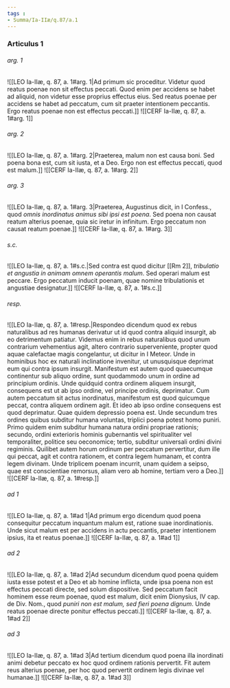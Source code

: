 ```yaml
---
tags : 
- Summa/Ia-IIæ/q.87/a.1
---
```


### Articulus 1

###### arg. 1
![[LEO Ia-IIæ, q. 87, a. 1#arg. 1|Ad primum sic proceditur. Videtur quod reatus poenae non sit effectus peccati. Quod enim per accidens se habet ad aliquid, non videtur esse proprius effectus eius. Sed reatus poenae per accidens se habet ad peccatum, cum sit praeter intentionem peccantis. Ergo reatus poenae non est effectus peccati.]]
![[CERF Ia-IIæ, q. 87, a. 1#arg. 1]]

###### arg. 2
![[LEO Ia-IIæ, q. 87, a. 1#arg. 2|Praeterea, malum non est causa boni. Sed poena bona est, cum sit iusta, et a Deo. Ergo non est effectus peccati, quod est malum.]]
![[CERF Ia-IIæ, q. 87, a. 1#arg. 2]]

###### arg. 3
![[LEO Ia-IIæ, q. 87, a. 1#arg. 3|Praeterea, Augustinus dicit, in I Confess., quod *omnis inordinatus animus sibi ipsi est poena*. Sed poena non causat reatum alterius poenae, quia sic iretur in infinitum. Ergo peccatum non causat reatum poenae.]]
![[CERF Ia-IIæ, q. 87, a. 1#arg. 3]]

###### s.c.
![[LEO Ia-IIæ, q. 87, a. 1#s.c.|Sed contra est quod dicitur [[Rm 2]], *tribulatio et angustia in animam omnem operantis malum*. Sed operari malum est peccare. Ergo peccatum inducit poenam, quae nomine tribulationis et angustiae designatur.]]
![[CERF Ia-IIæ, q. 87, a. 1#s.c.]]

###### resp.
![[LEO Ia-IIæ, q. 87, a. 1#resp.|Respondeo dicendum quod ex rebus naturalibus ad res humanas derivatur ut id quod contra aliquid insurgit, ab eo detrimentum patiatur. Videmus enim in rebus naturalibus quod unum contrarium vehementius agit, altero contrario superveniente, propter quod aquae calefactae magis congelantur, ut dicitur in I Meteor. Unde in hominibus hoc ex naturali inclinatione invenitur, ut unusquisque deprimat eum qui contra ipsum insurgit. Manifestum est autem quod quaecumque continentur sub aliquo ordine, sunt quodammodo unum in ordine ad principium ordinis. Unde quidquid contra ordinem aliquem insurgit, consequens est ut ab ipso ordine, vel principe ordinis, deprimatur. Cum autem peccatum sit actus inordinatus, manifestum est quod quicumque peccat, contra aliquem ordinem agit. Et ideo ab ipso ordine consequens est quod deprimatur. Quae quidem depressio poena est. Unde secundum tres ordines quibus subditur humana voluntas, triplici poena potest homo puniri. Primo quidem enim subditur humana natura ordini propriae rationis; secundo, ordini exterioris hominis gubernantis vel spiritualiter vel temporaliter, politice seu oeconomice; tertio, subditur universali ordini divini regiminis. Quilibet autem horum ordinum per peccatum pervertitur, dum ille qui peccat, agit et contra rationem, et contra legem humanam, et contra legem divinam. Unde triplicem poenam incurrit, unam quidem a seipso, quae est conscientiae remorsus, aliam vero ab homine, tertiam vero a Deo.]]
![[CERF Ia-IIæ, q. 87, a. 1#resp.]]

###### ad 1
![[LEO Ia-IIæ, q. 87, a. 1#ad 1|Ad primum ergo dicendum quod poena consequitur peccatum inquantum malum est, ratione suae inordinationis. Unde sicut malum est per accidens in actu peccantis, praeter intentionem ipsius, ita et reatus poenae.]]
![[CERF Ia-IIæ, q. 87, a. 1#ad 1]]

###### ad 2
![[LEO Ia-IIæ, q. 87, a. 1#ad 2|Ad secundum dicendum quod poena quidem iusta esse potest et a Deo et ab homine inflicta, unde ipsa poena non est effectus peccati directe, sed solum dispositive. Sed peccatum facit hominem esse reum poenae, quod est malum, dicit enim Dionysius, IV cap. de Div. Nom., quod *puniri non est malum, sed fieri poena dignum*. Unde reatus poenae directe ponitur effectus peccati.]]
![[CERF Ia-IIæ, q. 87, a. 1#ad 2]]

###### ad 3
![[LEO Ia-IIæ, q. 87, a. 1#ad 3|Ad tertium dicendum quod poena illa inordinati animi debetur peccato ex hoc quod ordinem rationis pervertit. Fit autem reus alterius poenae, per hoc quod pervertit ordinem legis divinae vel humanae.]]
![[CERF Ia-IIæ, q. 87, a. 1#ad 3]]


